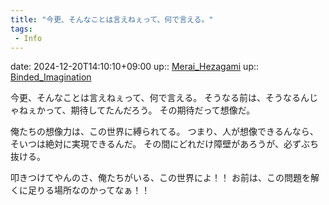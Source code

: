 ```yaml
---
title: "今更、そんなことは言えねぇって、何で言える。"
tags:
 - Info
---
```


date: 2024-12-20T14:10:10+09:00
up:: [Merai_Hezagami](../Bar/Novel/Nacaria/Merai_Hezagami.md)
up:: [Binded_Imagination](../Bar/Novel/Topics/Binded_Imagination.md)

今更、そんなことは言えねぇって、何で言える。
そうなる前は、そうなるんじゃねぇかって、期待してたんだろう。
その期待だって想像だ。

俺たちの想像力は、この世界に縛られてる。
つまり、人が想像できるんなら、そいつは絶対に実現できるんだ。
その間にどれだけ障壁があろうが、必ずぶち抜ける。

叩きつけてやんのさ、俺たちがいる、この世界によ！！
お前は、この問題を解くに足りる場所なのかってなぁ！！

